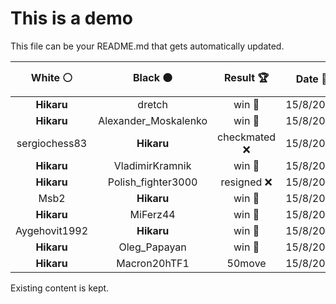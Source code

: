 # This is a demo

This file can be your README.md that gets automatically updated.

<!--START_SECTION:chessStats-->
<!-- Automatically generated with https://github.com/Balastrong/chess-stats-action -->

| White ⚪ | Black ⚫ | Result 🏆 | Date 📅 | Position 🗺️ |
|:---:|:---:|:---:|:---:|:---:|
| **Hikaru** | dretch | win 🥇 | 15/8/2023 | <a href="http://www.ee.unb.ca/cgi-bin/tervo/fen.pl?select=r7/5p2/2N2kp1/1p6/2b1P2p/P4P2/1K1R2PP/8 b - -">Link</a> |
| **Hikaru** | Alexander_Moskalenko | win 🥇 | 15/8/2023 | <a href="http://www.ee.unb.ca/cgi-bin/tervo/fen.pl?select=7r/4k3/1Q2bp2/1p1P1Pp1/p1p5/P3RP2/K1P3Br/4q3 b - -">Link</a> |
| sergiochess83 | **Hikaru** | checkmated ❌ | 15/8/2023 | <a href="http://www.ee.unb.ca/cgi-bin/tervo/fen.pl?select=R7/1p6/pk6/2Q5/2pP2P1/P2r1n2/2K5/8 b - -">Link</a> |
| **Hikaru** | VladimirKramnik | win 🥇 | 15/8/2023 | <a href="http://www.ee.unb.ca/cgi-bin/tervo/fen.pl?select=8/1k4pp/p7/2Q1B3/2P3q1/1P5n/P3b1PP/R6K b - -">Link</a> |
| **Hikaru** | Polish_fighter3000 | resigned ❌ | 15/8/2023 | <a href="http://www.ee.unb.ca/cgi-bin/tervo/fen.pl?select=2B5/8/1p2nk2/5p1p/P1Pp2p1/1p1K4/5P1P/8 w - -">Link</a> |
| Msb2 | **Hikaru** | win 🥇 | 15/8/2023 | <a href="http://www.ee.unb.ca/cgi-bin/tervo/fen.pl?select=K7/1q6/2k5/8/8/8/4p3/8 w - -">Link</a> |
| **Hikaru** | MiFerz44 | win 🥇 | 15/8/2023 | <a href="http://www.ee.unb.ca/cgi-bin/tervo/fen.pl?select=3q2k1/P4p2/2Q3p1/1P3p2/7P/4P3/5PKP/8 b - -">Link</a> |
| Aygehovit1992 | **Hikaru** | win 🥇 | 15/8/2023 | <a href="http://www.ee.unb.ca/cgi-bin/tervo/fen.pl?select=6k1/4p1b1/p3P3/3b2N1/2p1B2r/P3Q3/1r3PPq/4RK2 w - -">Link</a> |
| **Hikaru** | Oleg_Papayan | win 🥇 | 15/8/2023 | <a href="http://www.ee.unb.ca/cgi-bin/tervo/fen.pl?select=8/1k6/p7/1p1R4/2p2P1p/1P5P/PK4P1/8 b - -">Link</a> |
| **Hikaru** | Macron20hTF1 | 50move  | 15/8/2023 | <a href="http://www.ee.unb.ca/cgi-bin/tervo/fen.pl?select=8/4K3/8/3rR3/2k5/8/8/8 w - -">Link</a> |

<!--END_SECTION:chessStats-->

Existing content is kept.

